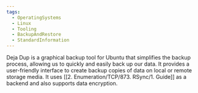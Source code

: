 ```yaml
---
tags:
  - OperatingSystems
  - Linux
  - Tooling
  - BackupAndRestore
  - StandardInformation
---
```

Deja Dup is a graphical backup tool for Ubuntu that simplifies the backup process, allowing us to quickly and easily back up our data. It provides a user-friendly interface to create backup copies of data on local or remote storage media. It uses [[2. Enumeration/TCP/873. RSync/1. Guide]] as a backend and also supports data encryption.
